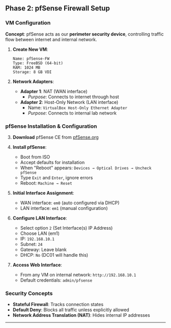 ## Phase 2: pfSense Firewall Setup 
### VM Configuration

**Concept**: pfSense acts as our **perimeter security device**, controlling traffic flow between internet and internal network.

1. **Create New VM**:
   ```
   Name: pfSense-FW
   Type: FreeBSD (64-bit)
   RAM: 1024 MB
   Storage: 8 GB VDI
   ```

2. **Network Adapters**:
   - **Adapter 1**: NAT (WAN interface)
     - *Purpose*: Connects to internet through host
   - **Adapter 2**: Host-Only Network (LAN interface)
     - Name: `VirtualBox Host-Only Ethernet Adapter`
     - *Purpose*: Connects to internal lab network

### pfSense Installation & Configuration

3. **Download** pfSense CE from [pfSense.org](https://www.pfsense.org/)

4. **Install pfSense**:
   - Boot from ISO
   - Accept defaults for installation
   - When "Reboot" appears: `Devices → Optical Drives → Uncheck pfSense`
   - Type `Exit` and `Enter`, ignore errors
   - Reboot: `Machine → Reset`

5. **Initial Interface Assignment**:
   - WAN interface: `em0` (auto configured via DHCP)
   - LAN interface: `em1` (manual configuration)

6. **Configure LAN Interface**:
   - Select option `2` (Set Interface(s) IP Address)
   - Choose LAN (em1)
   - IP: `192.168.10.1`
   - Subnet: `24`
   - Gateway: Leave blank
   - DHCP: `No` (DC01 will handle this)

7. **Access Web Interface**:
   - From any VM on internal network: `http://192.168.10.1`
   - Default credentials: `admin/pfsense`

### Security Concepts
- **Stateful Firewall**: Tracks connection states
- **Default Deny**: Blocks all traffic unless explicitly allowed
- **Network Address Translation (NAT)**: Hides internal IP addresses

---
